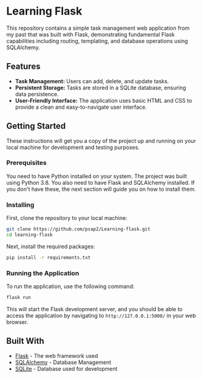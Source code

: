 # Learning Flask

This repository contains a simple task management web application from my past that was built with Flask, demonstrating fundamental Flask capabilities including routing, templating, and database operations using SQLAlchemy.

## Features

- **Task Management:** Users can add, delete, and update tasks.
- **Persistent Storage:** Tasks are stored in a SQLite database, ensuring data persistence.
- **User-Friendly Interface:** The application uses basic HTML and CSS to provide a clean and easy-to-navigate user interface.

## Getting Started

These instructions will get you a copy of the project up and running on your local machine for development and testing purposes.

### Prerequisites

You need to have Python installed on your system. The project was built using Python 3.8. You also need to have Flask and SQLAlchemy installed. If you don't have these, the next section will guide you on how to install them.

### Installing

First, clone the repository to your local machine:

```bash
git clone https://github.com/psap2/Learning-flask.git
cd learning-flask
```

Next, install the required packages:

```bash
pip install -r requirements.txt
```

### Running the Application

To run the application, use the following command:

```bash
flask run
```

This will start the Flask development server, and you should be able to access the application by navigating to `http://127.0.0.1:5000/` in your web browser.

## Built With

- [Flask](http://flask.pocoo.org/) - The web framework used
- [SQLAlchemy](https://www.sqlalchemy.org/) - Database Management
- [SQLite](https://sqlite.org/index.html) - Database used for development
